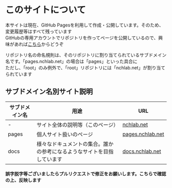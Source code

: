 # このサイトについて

本サイトは現在、GitHub Pagesを利用して作成・公開しています。そのため、変更履歴等はすべて残っています  
GitHubの専用アカウントでリポジトリを作ってページを公開しているので、興味があれば[こちら](https://github.com/Nch-Lab)からどうぞ

リポジトリ名の命名規則は、そのリポジトリに割り当てられているサブドメイン名です。「pages.nchlab.net」の場合は「pages」といった具合に  
ただし、「root」のみ例外で、「root」リポジトリには「nchlab.net」が割り当てられています

## サブドメイン名別サイト説明

| サブドメイン名 | 用途 | URL |
|----|----|----|
| - | サイト全体の説明等（このページ） | [nchlab.net](https://nchlab.net) |
| pages | 個人サイト扱いのページ | [pages.nchlab.net](https://pages.nchlab.net) |
| docs | 様々なドキュメントの集合。誰かの参考になるようなサイトを目指しています | [docs.nchlab.net](https://docs.nchlab.net) |



#### 誤字脱字等ございましたらプルリクエストで修正をお願いします。こちらで確認の上、反映します
